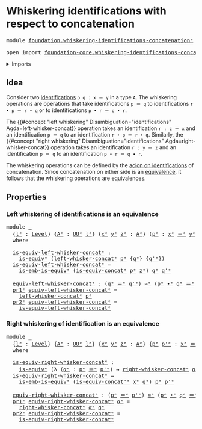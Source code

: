 # Whiskering identifications with respect to concatenation

<pre class="Agda"><a id="69" class="Keyword">module</a> <a id="76" href="foundation.whiskering-identifications-concatenation%25E1%25B5%2589.html" class="Module">foundation.whiskering-identifications-concatenationᵉ</a> <a id="129" class="Keyword">where</a>

<a id="136" class="Keyword">open</a> <a id="141" class="Keyword">import</a> <a id="148" href="foundation-core.whiskering-identifications-concatenation%25E1%25B5%2589.html" class="Module">foundation-core.whiskering-identifications-concatenationᵉ</a> <a id="206" class="Keyword">public</a>
</pre>
<details><summary>Imports</summary>

<pre class="Agda"><a id="263" class="Keyword">open</a> <a id="268" class="Keyword">import</a> <a id="275" href="foundation.action-on-identifications-functions%25E1%25B5%2589.html" class="Module">foundation.action-on-identifications-functionsᵉ</a>
<a id="323" class="Keyword">open</a> <a id="328" class="Keyword">import</a> <a id="335" href="foundation.dependent-pair-types%25E1%25B5%2589.html" class="Module">foundation.dependent-pair-typesᵉ</a>
<a id="368" class="Keyword">open</a> <a id="373" class="Keyword">import</a> <a id="380" href="foundation.identity-types%25E1%25B5%2589.html" class="Module">foundation.identity-typesᵉ</a>
<a id="407" class="Keyword">open</a> <a id="412" class="Keyword">import</a> <a id="419" href="foundation.universe-levels%25E1%25B5%2589.html" class="Module">foundation.universe-levelsᵉ</a>
<a id="447" class="Keyword">open</a> <a id="452" class="Keyword">import</a> <a id="459" href="foundation.whiskering-operations%25E1%25B5%2589.html" class="Module">foundation.whiskering-operationsᵉ</a>

<a id="494" class="Keyword">open</a> <a id="499" class="Keyword">import</a> <a id="506" href="foundation-core.equivalences%25E1%25B5%2589.html" class="Module">foundation-core.equivalencesᵉ</a>
<a id="536" class="Keyword">open</a> <a id="541" class="Keyword">import</a> <a id="548" href="foundation-core.function-types%25E1%25B5%2589.html" class="Module">foundation-core.function-typesᵉ</a>
<a id="580" class="Keyword">open</a> <a id="585" class="Keyword">import</a> <a id="592" href="foundation-core.homotopies%25E1%25B5%2589.html" class="Module">foundation-core.homotopiesᵉ</a>
</pre>
</details>

## Idea

Consider two [identifications](foundation-core.identity-types.md) `p q : x ＝ y`
in a type `A`. The whiskering operations are operations that take
identifications `p ＝ q` to identifications `r ∙ p ＝ r ∙ q` or to
identifications `p ∙ r ＝ q ∙ r`.

The
{{#concept "left whiskering" Disambiguation="identifications" Agda=left-whisker-concat}}
operation takes an identification `r : z ＝ x` and an identification `p ＝ q` to
an identification `r ∙ p ＝ r ∙ q`. Similarly, the
{{#concept "right whiskering" Disambiguation="identifications" Agda=right-whisker-concat}}
operation takes an identification `r : y ＝ z` and an identification `p ＝ q` to
an identification `p ∙ r ＝ q ∙ r`.

The whiskering operations can be defined by the
[acion on identifications](foundation.action-on-identifications-functions.md) of
concatenation. Since concatenation on either side is an
[equivalence](foundation-core.equivalences.md), it follows that the whiskering
operations are equivalences.

## Properties

### Left whiskering of identifications is an equivalence

<pre class="Agda"><a id="1694" class="Keyword">module</a> <a id="1701" href="foundation.whiskering-identifications-concatenation%25E1%25B5%2589.html#1701" class="Module">_</a>
  <a id="1705" class="Symbol">{</a><a id="1706" href="foundation.whiskering-identifications-concatenation%25E1%25B5%2589.html#1706" class="Bound">lᵉ</a> <a id="1709" class="Symbol">:</a> <a id="1711" href="Agda.Primitive.html#742" class="Postulate">Level</a><a id="1716" class="Symbol">}</a> <a id="1718" class="Symbol">{</a><a id="1719" href="foundation.whiskering-identifications-concatenation%25E1%25B5%2589.html#1719" class="Bound">Aᵉ</a> <a id="1722" class="Symbol">:</a> <a id="1724" href="Agda.Primitive.html#429" class="Primitive">UUᵉ</a> <a id="1728" href="foundation.whiskering-identifications-concatenation%25E1%25B5%2589.html#1706" class="Bound">lᵉ</a><a id="1730" class="Symbol">}</a> <a id="1732" class="Symbol">{</a><a id="1733" href="foundation.whiskering-identifications-concatenation%25E1%25B5%2589.html#1733" class="Bound">xᵉ</a> <a id="1736" href="foundation.whiskering-identifications-concatenation%25E1%25B5%2589.html#1736" class="Bound">yᵉ</a> <a id="1739" href="foundation.whiskering-identifications-concatenation%25E1%25B5%2589.html#1739" class="Bound">zᵉ</a> <a id="1742" class="Symbol">:</a> <a id="1744" href="foundation.whiskering-identifications-concatenation%25E1%25B5%2589.html#1719" class="Bound">Aᵉ</a><a id="1746" class="Symbol">}</a> <a id="1748" class="Symbol">(</a><a id="1749" href="foundation.whiskering-identifications-concatenation%25E1%25B5%2589.html#1749" class="Bound">pᵉ</a> <a id="1752" class="Symbol">:</a> <a id="1754" href="foundation.whiskering-identifications-concatenation%25E1%25B5%2589.html#1733" class="Bound">xᵉ</a> <a id="1757" href="foundation-core.identity-types%25E1%25B5%2589.html#2730" class="Function Operator">＝ᵉ</a> <a id="1760" href="foundation.whiskering-identifications-concatenation%25E1%25B5%2589.html#1736" class="Bound">yᵉ</a><a id="1762" class="Symbol">)</a> <a id="1764" class="Symbol">{</a><a id="1765" href="foundation.whiskering-identifications-concatenation%25E1%25B5%2589.html#1765" class="Bound">qᵉ</a> <a id="1768" href="foundation.whiskering-identifications-concatenation%25E1%25B5%2589.html#1768" class="Bound">q&#39;ᵉ</a> <a id="1772" class="Symbol">:</a> <a id="1774" href="foundation.whiskering-identifications-concatenation%25E1%25B5%2589.html#1736" class="Bound">yᵉ</a> <a id="1777" href="foundation-core.identity-types%25E1%25B5%2589.html#2730" class="Function Operator">＝ᵉ</a> <a id="1780" href="foundation.whiskering-identifications-concatenation%25E1%25B5%2589.html#1739" class="Bound">zᵉ</a><a id="1782" class="Symbol">}</a>
  <a id="1786" class="Keyword">where</a>

  <a id="1795" href="foundation.whiskering-identifications-concatenation%25E1%25B5%2589.html#1795" class="Function">is-equiv-left-whisker-concatᵉ</a> <a id="1825" class="Symbol">:</a>
    <a id="1831" href="foundation-core.equivalences%25E1%25B5%2589.html#1553" class="Function">is-equivᵉ</a> <a id="1841" class="Symbol">(</a><a id="1842" href="foundation-core.whiskering-identifications-concatenation%25E1%25B5%2589.html#1688" class="Function">left-whisker-concatᵉ</a> <a id="1863" href="foundation.whiskering-identifications-concatenation%25E1%25B5%2589.html#1749" class="Bound">pᵉ</a> <a id="1866" class="Symbol">{</a><a id="1867" href="foundation.whiskering-identifications-concatenation%25E1%25B5%2589.html#1765" class="Bound">qᵉ</a><a id="1869" class="Symbol">}</a> <a id="1871" class="Symbol">{</a><a id="1872" href="foundation.whiskering-identifications-concatenation%25E1%25B5%2589.html#1768" class="Bound">q&#39;ᵉ</a><a id="1875" class="Symbol">})</a>
  <a id="1880" href="foundation.whiskering-identifications-concatenation%25E1%25B5%2589.html#1795" class="Function">is-equiv-left-whisker-concatᵉ</a> <a id="1910" class="Symbol">=</a>
    <a id="1916" href="foundation-core.equivalences%25E1%25B5%2589.html#22050" class="Function">is-emb-is-equivᵉ</a> <a id="1933" class="Symbol">(</a><a id="1934" href="foundation.identity-types%25E1%25B5%2589.html#2235" class="Function">is-equiv-concatᵉ</a> <a id="1951" href="foundation.whiskering-identifications-concatenation%25E1%25B5%2589.html#1749" class="Bound">pᵉ</a> <a id="1954" href="foundation.whiskering-identifications-concatenation%25E1%25B5%2589.html#1739" class="Bound">zᵉ</a><a id="1956" class="Symbol">)</a> <a id="1958" href="foundation.whiskering-identifications-concatenation%25E1%25B5%2589.html#1765" class="Bound">qᵉ</a> <a id="1961" href="foundation.whiskering-identifications-concatenation%25E1%25B5%2589.html#1768" class="Bound">q&#39;ᵉ</a>

  <a id="1968" href="foundation.whiskering-identifications-concatenation%25E1%25B5%2589.html#1968" class="Function">equiv-left-whisker-concatᵉ</a> <a id="1995" class="Symbol">:</a> <a id="1997" class="Symbol">(</a><a id="1998" href="foundation.whiskering-identifications-concatenation%25E1%25B5%2589.html#1765" class="Bound">qᵉ</a> <a id="2001" href="foundation-core.identity-types%25E1%25B5%2589.html#2730" class="Function Operator">＝ᵉ</a> <a id="2004" href="foundation.whiskering-identifications-concatenation%25E1%25B5%2589.html#1768" class="Bound">q&#39;ᵉ</a><a id="2007" class="Symbol">)</a> <a id="2009" href="foundation-core.equivalences%25E1%25B5%2589.html#2662" class="Function Operator">≃ᵉ</a> <a id="2012" class="Symbol">(</a><a id="2013" href="foundation.whiskering-identifications-concatenation%25E1%25B5%2589.html#1749" class="Bound">pᵉ</a> <a id="2016" href="foundation-core.identity-types%25E1%25B5%2589.html#5906" class="Function Operator">∙ᵉ</a> <a id="2019" href="foundation.whiskering-identifications-concatenation%25E1%25B5%2589.html#1765" class="Bound">qᵉ</a> <a id="2022" href="foundation-core.identity-types%25E1%25B5%2589.html#2730" class="Function Operator">＝ᵉ</a> <a id="2025" href="foundation.whiskering-identifications-concatenation%25E1%25B5%2589.html#1749" class="Bound">pᵉ</a> <a id="2028" href="foundation-core.identity-types%25E1%25B5%2589.html#5906" class="Function Operator">∙ᵉ</a> <a id="2031" href="foundation.whiskering-identifications-concatenation%25E1%25B5%2589.html#1768" class="Bound">q&#39;ᵉ</a><a id="2034" class="Symbol">)</a>
  <a id="2038" href="foundation.dependent-pair-types%25E1%25B5%2589.html#697" class="Field">pr1ᵉ</a> <a id="2043" href="foundation.whiskering-identifications-concatenation%25E1%25B5%2589.html#1968" class="Function">equiv-left-whisker-concatᵉ</a> <a id="2070" class="Symbol">=</a>
    <a id="2076" href="foundation-core.whiskering-identifications-concatenation%25E1%25B5%2589.html#1688" class="Function">left-whisker-concatᵉ</a> <a id="2097" href="foundation.whiskering-identifications-concatenation%25E1%25B5%2589.html#1749" class="Bound">pᵉ</a>
  <a id="2102" href="foundation.dependent-pair-types%25E1%25B5%2589.html#711" class="Field">pr2ᵉ</a> <a id="2107" href="foundation.whiskering-identifications-concatenation%25E1%25B5%2589.html#1968" class="Function">equiv-left-whisker-concatᵉ</a> <a id="2134" class="Symbol">=</a>
    <a id="2140" href="foundation.whiskering-identifications-concatenation%25E1%25B5%2589.html#1795" class="Function">is-equiv-left-whisker-concatᵉ</a>
</pre>
### Right whiskering of identification is an equivalence

<pre class="Agda"><a id="2241" class="Keyword">module</a> <a id="2248" href="foundation.whiskering-identifications-concatenation%25E1%25B5%2589.html#2248" class="Module">_</a>
  <a id="2252" class="Symbol">{</a><a id="2253" href="foundation.whiskering-identifications-concatenation%25E1%25B5%2589.html#2253" class="Bound">lᵉ</a> <a id="2256" class="Symbol">:</a> <a id="2258" href="Agda.Primitive.html#742" class="Postulate">Level</a><a id="2263" class="Symbol">}</a> <a id="2265" class="Symbol">{</a><a id="2266" href="foundation.whiskering-identifications-concatenation%25E1%25B5%2589.html#2266" class="Bound">Aᵉ</a> <a id="2269" class="Symbol">:</a> <a id="2271" href="Agda.Primitive.html#429" class="Primitive">UUᵉ</a> <a id="2275" href="foundation.whiskering-identifications-concatenation%25E1%25B5%2589.html#2253" class="Bound">lᵉ</a><a id="2277" class="Symbol">}</a> <a id="2279" class="Symbol">{</a><a id="2280" href="foundation.whiskering-identifications-concatenation%25E1%25B5%2589.html#2280" class="Bound">xᵉ</a> <a id="2283" href="foundation.whiskering-identifications-concatenation%25E1%25B5%2589.html#2283" class="Bound">yᵉ</a> <a id="2286" href="foundation.whiskering-identifications-concatenation%25E1%25B5%2589.html#2286" class="Bound">zᵉ</a> <a id="2289" class="Symbol">:</a> <a id="2291" href="foundation.whiskering-identifications-concatenation%25E1%25B5%2589.html#2266" class="Bound">Aᵉ</a><a id="2293" class="Symbol">}</a> <a id="2295" class="Symbol">{</a><a id="2296" href="foundation.whiskering-identifications-concatenation%25E1%25B5%2589.html#2296" class="Bound">pᵉ</a> <a id="2299" href="foundation.whiskering-identifications-concatenation%25E1%25B5%2589.html#2299" class="Bound">p&#39;ᵉ</a> <a id="2303" class="Symbol">:</a> <a id="2305" href="foundation.whiskering-identifications-concatenation%25E1%25B5%2589.html#2280" class="Bound">xᵉ</a> <a id="2308" href="foundation-core.identity-types%25E1%25B5%2589.html#2730" class="Function Operator">＝ᵉ</a> <a id="2311" href="foundation.whiskering-identifications-concatenation%25E1%25B5%2589.html#2283" class="Bound">yᵉ</a><a id="2313" class="Symbol">}</a> <a id="2315" class="Symbol">(</a><a id="2316" href="foundation.whiskering-identifications-concatenation%25E1%25B5%2589.html#2316" class="Bound">qᵉ</a> <a id="2319" class="Symbol">:</a> <a id="2321" href="foundation.whiskering-identifications-concatenation%25E1%25B5%2589.html#2283" class="Bound">yᵉ</a> <a id="2324" href="foundation-core.identity-types%25E1%25B5%2589.html#2730" class="Function Operator">＝ᵉ</a> <a id="2327" href="foundation.whiskering-identifications-concatenation%25E1%25B5%2589.html#2286" class="Bound">zᵉ</a><a id="2329" class="Symbol">)</a>
  <a id="2333" class="Keyword">where</a>

  <a id="2342" href="foundation.whiskering-identifications-concatenation%25E1%25B5%2589.html#2342" class="Function">is-equiv-right-whisker-concatᵉ</a> <a id="2373" class="Symbol">:</a>
    <a id="2379" href="foundation-core.equivalences%25E1%25B5%2589.html#1553" class="Function">is-equivᵉ</a> <a id="2389" class="Symbol">(λ</a> <a id="2392" class="Symbol">(</a><a id="2393" href="foundation.whiskering-identifications-concatenation%25E1%25B5%2589.html#2393" class="Bound">αᵉ</a> <a id="2396" class="Symbol">:</a> <a id="2398" href="foundation.whiskering-identifications-concatenation%25E1%25B5%2589.html#2296" class="Bound">pᵉ</a> <a id="2401" href="foundation-core.identity-types%25E1%25B5%2589.html#2730" class="Function Operator">＝ᵉ</a> <a id="2404" href="foundation.whiskering-identifications-concatenation%25E1%25B5%2589.html#2299" class="Bound">p&#39;ᵉ</a><a id="2407" class="Symbol">)</a> <a id="2409" class="Symbol">→</a> <a id="2411" href="foundation-core.whiskering-identifications-concatenation%25E1%25B5%2589.html#2241" class="Function">right-whisker-concatᵉ</a> <a id="2433" href="foundation.whiskering-identifications-concatenation%25E1%25B5%2589.html#2393" class="Bound">αᵉ</a> <a id="2436" href="foundation.whiskering-identifications-concatenation%25E1%25B5%2589.html#2316" class="Bound">qᵉ</a><a id="2438" class="Symbol">)</a>
  <a id="2442" href="foundation.whiskering-identifications-concatenation%25E1%25B5%2589.html#2342" class="Function">is-equiv-right-whisker-concatᵉ</a> <a id="2473" class="Symbol">=</a>
    <a id="2479" href="foundation-core.equivalences%25E1%25B5%2589.html#22050" class="Function">is-emb-is-equivᵉ</a> <a id="2496" class="Symbol">(</a><a id="2497" href="foundation.identity-types%25E1%25B5%2589.html#4236" class="Function">is-equiv-concat&#39;ᵉ</a> <a id="2515" href="foundation.whiskering-identifications-concatenation%25E1%25B5%2589.html#2280" class="Bound">xᵉ</a> <a id="2518" href="foundation.whiskering-identifications-concatenation%25E1%25B5%2589.html#2316" class="Bound">qᵉ</a><a id="2520" class="Symbol">)</a> <a id="2522" href="foundation.whiskering-identifications-concatenation%25E1%25B5%2589.html#2296" class="Bound">pᵉ</a> <a id="2525" href="foundation.whiskering-identifications-concatenation%25E1%25B5%2589.html#2299" class="Bound">p&#39;ᵉ</a>

  <a id="2532" href="foundation.whiskering-identifications-concatenation%25E1%25B5%2589.html#2532" class="Function">equiv-right-whisker-concatᵉ</a> <a id="2560" class="Symbol">:</a> <a id="2562" class="Symbol">(</a><a id="2563" href="foundation.whiskering-identifications-concatenation%25E1%25B5%2589.html#2296" class="Bound">pᵉ</a> <a id="2566" href="foundation-core.identity-types%25E1%25B5%2589.html#2730" class="Function Operator">＝ᵉ</a> <a id="2569" href="foundation.whiskering-identifications-concatenation%25E1%25B5%2589.html#2299" class="Bound">p&#39;ᵉ</a><a id="2572" class="Symbol">)</a> <a id="2574" href="foundation-core.equivalences%25E1%25B5%2589.html#2662" class="Function Operator">≃ᵉ</a> <a id="2577" class="Symbol">(</a><a id="2578" href="foundation.whiskering-identifications-concatenation%25E1%25B5%2589.html#2296" class="Bound">pᵉ</a> <a id="2581" href="foundation-core.identity-types%25E1%25B5%2589.html#5906" class="Function Operator">∙ᵉ</a> <a id="2584" href="foundation.whiskering-identifications-concatenation%25E1%25B5%2589.html#2316" class="Bound">qᵉ</a> <a id="2587" href="foundation-core.identity-types%25E1%25B5%2589.html#2730" class="Function Operator">＝ᵉ</a> <a id="2590" href="foundation.whiskering-identifications-concatenation%25E1%25B5%2589.html#2299" class="Bound">p&#39;ᵉ</a> <a id="2594" href="foundation-core.identity-types%25E1%25B5%2589.html#5906" class="Function Operator">∙ᵉ</a> <a id="2597" href="foundation.whiskering-identifications-concatenation%25E1%25B5%2589.html#2316" class="Bound">qᵉ</a><a id="2599" class="Symbol">)</a>
  <a id="2603" href="foundation.dependent-pair-types%25E1%25B5%2589.html#697" class="Field">pr1ᵉ</a> <a id="2608" href="foundation.whiskering-identifications-concatenation%25E1%25B5%2589.html#2532" class="Function">equiv-right-whisker-concatᵉ</a> <a id="2636" href="foundation.whiskering-identifications-concatenation%25E1%25B5%2589.html#2636" class="Bound">αᵉ</a> <a id="2639" class="Symbol">=</a>
    <a id="2645" href="foundation-core.whiskering-identifications-concatenation%25E1%25B5%2589.html#2241" class="Function">right-whisker-concatᵉ</a> <a id="2667" href="foundation.whiskering-identifications-concatenation%25E1%25B5%2589.html#2636" class="Bound">αᵉ</a> <a id="2670" href="foundation.whiskering-identifications-concatenation%25E1%25B5%2589.html#2316" class="Bound">qᵉ</a>
  <a id="2675" href="foundation.dependent-pair-types%25E1%25B5%2589.html#711" class="Field">pr2ᵉ</a> <a id="2680" href="foundation.whiskering-identifications-concatenation%25E1%25B5%2589.html#2532" class="Function">equiv-right-whisker-concatᵉ</a> <a id="2708" class="Symbol">=</a>
    <a id="2714" href="foundation.whiskering-identifications-concatenation%25E1%25B5%2589.html#2342" class="Function">is-equiv-right-whisker-concatᵉ</a>
</pre>